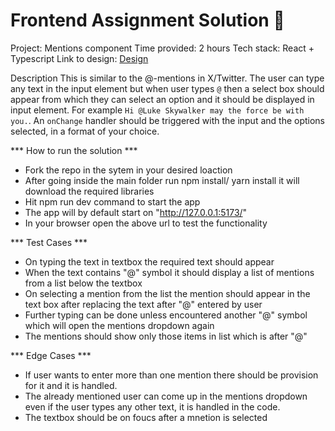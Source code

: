 # Frontend Assignment Solution 🚀

Project: Mentions component
Time provided: 2 hours
Tech stack: React + Typescript
Link to design: [Design](https://www.figma.com/file/EEmRktq44VPR3u8Lx7otOJ/Frontend-Assignment---Dropdown?type=design&t=YyUdu9qHBb3sS66T-6)

Description
This is similar to the @-mentions in X/Twitter. The user can type any text in the input element but when user types `@` then a select box should appear from which they can select an option and it should be displayed in input element. For example `Hi @Luke Skywalker may the force be with you.`. An `onChange` handler should be triggered with the input and the options selected, in a format of your choice.
 
*** How to run the solution ***
- Fork the repo in the sytem in your desired loaction
- After going inside the main folder run npm install/ yarn install it     will download the required libraries
- Hit npm run dev command to start the app
- The app will by default start on "http://127.0.0.1:5173/"
- In your browser open the above url to test the functionality

*** Test Cases ***
- On typing the text in textbox the required text should appear
- When the text contains "@" symbol it should display a list of mentions from a list below the textbox
- On selecting a mention from the list the mention should appear in the text box after replacing the text after "@" entered by user
- Further typing can be done unless encountered another "@" symbol which will open the mentions dropdown again
- The mentions should show only those items in list which is after "@"

*** Edge Cases ***
- If user wants to enter more than one mention there should be provision for it and it is handled.
- The already mentioned user can come up in the mentions dropdown even if the user types any other text, it is handled in the code.
- The textbox should be on foucs after a mnetion is selected
 
